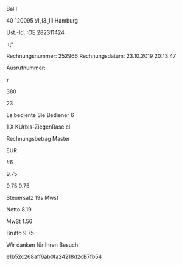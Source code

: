 Bal
ا

40  1اآل3ا„الا
20095  Hamburg

Ust.-Id. :OE  282311424

щ*

Rechnungsnummer:  252966
Rechnungsdatum:  23.10.2019  20:13:47

Äusrufnummer:

٢

380

23

Es  bediente  Sie  Bediener  6

1  X  KUrbls-ZiegenRase  cl

Rechnungsbetrag
Master

EUR

#6

9.75

9,75
9.75

Steuersatz
19ة  Mwst

Netto
8.19

MwSt
1.56

Brutto
9.75

Wir  danken  für  Ihren  Besuch؛

e1b52c268aff6ab0fa24218d2cB7fb54

